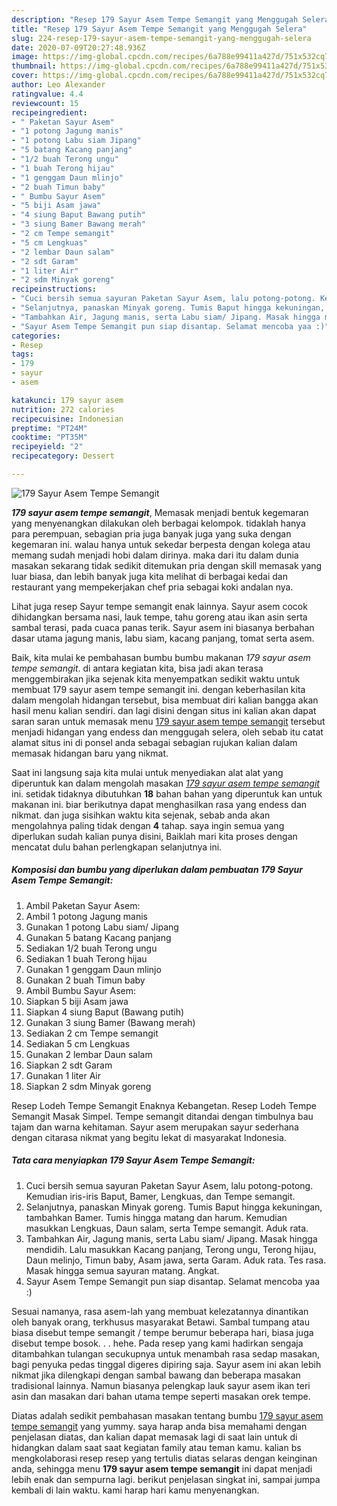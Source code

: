 ```yaml
---
description: "Resep 179 Sayur Asem Tempe Semangit yang Menggugah Selera"
title: "Resep 179 Sayur Asem Tempe Semangit yang Menggugah Selera"
slug: 224-resep-179-sayur-asem-tempe-semangit-yang-menggugah-selera
date: 2020-07-09T20:27:48.936Z
image: https://img-global.cpcdn.com/recipes/6a788e99411a427d/751x532cq70/179-sayur-asem-tempe-semangit-foto-resep-utama.jpg
thumbnail: https://img-global.cpcdn.com/recipes/6a788e99411a427d/751x532cq70/179-sayur-asem-tempe-semangit-foto-resep-utama.jpg
cover: https://img-global.cpcdn.com/recipes/6a788e99411a427d/751x532cq70/179-sayur-asem-tempe-semangit-foto-resep-utama.jpg
author: Leo Alexander
ratingvalue: 4.4
reviewcount: 15
recipeingredient:
- " Paketan Sayur Asem"
- "1 potong Jagung manis"
- "1 potong Labu siam Jipang"
- "5 batang Kacang panjang"
- "1/2 buah Terong ungu"
- "1 buah Terong hijau"
- "1 genggam Daun mlinjo"
- "2 buah Timun baby"
- " Bumbu Sayur Asem"
- "5 biji Asam jawa"
- "4 siung Baput Bawang putih"
- "3 siung Bamer Bawang merah"
- "2 cm Tempe semangit"
- "5 cm Lengkuas"
- "2 lembar Daun salam"
- "2 sdt Garam"
- "1 liter Air"
- "2 sdm Minyak goreng"
recipeinstructions:
- "Cuci bersih semua sayuran Paketan Sayur Asem, lalu potong-potong. Kemudian iris-iris Baput, Bamer, Lengkuas, dan Tempe semangit."
- "Selanjutnya, panaskan Minyak goreng. Tumis Baput hingga kekuningan, tambahkan Bamer. Tumis hingga matang dan harum. Kemudian masukkan Lengkuas, Daun salam, serta Tempe semangit. Aduk rata."
- "Tambahkan Air, Jagung manis, serta Labu siam/ Jipang. Masak hingga mendidih. Lalu masukkan Kacang panjang, Terong ungu, Terong hijau, Daun melinjo, Timun baby, Asam jawa, serta Garam. Aduk rata. Tes rasa. Masak hingga semua sayuran matang. Angkat."
- "Sayur Asem Tempe Semangit pun siap disantap. Selamat mencoba yaa :)"
categories:
- Resep
tags:
- 179
- sayur
- asem

katakunci: 179 sayur asem 
nutrition: 272 calories
recipecuisine: Indonesian
preptime: "PT24M"
cooktime: "PT35M"
recipeyield: "2"
recipecategory: Dessert

---
```



![179 Sayur Asem Tempe Semangit](https://img-global.cpcdn.com/recipes/6a788e99411a427d/751x532cq70/179-sayur-asem-tempe-semangit-foto-resep-utama.jpg)

<b><i>179 sayur asem tempe semangit</i></b>, Memasak menjadi bentuk kegemaran yang menyenangkan dilakukan oleh berbagai kelompok. tidaklah hanya para perempuan, sebagian pria juga banyak juga yang suka dengan kegemaran ini. walau hanya untuk sekedar berpesta dengan kolega atau memang sudah menjadi hobi dalam dirinya. maka dari itu dalam dunia masakan sekarang tidak sedikit ditemukan pria dengan skill memasak yang luar biasa, dan lebih banyak juga kita melihat di berbagai kedai dan restaurant yang mempekerjakan chef pria sebagai koki andalan nya.

Lihat juga resep Sayur tempe semangit enak lainnya. Sayur asem cocok dihidangkan bersama nasi, lauk tempe, tahu goreng atau ikan asin serta sambal terasi, pada cuaca panas terik. Sayur asem ini biasanya berbahan dasar utama jagung manis, labu siam, kacang panjang, tomat serta asem.

Baik, kita mulai ke pembahasan bumbu bumbu makanan <i>179 sayur asem tempe semangit</i>. di antara kegiatan kita, bisa jadi akan terasa menggembirakan jika sejenak kita menyempatkan sedikit waktu untuk membuat 179 sayur asem tempe semangit ini. dengan keberhasilan kita dalam mengolah hidangan tersebut, bisa membuat diri kalian bangga akan hasil menu kalian sendiri. dan lagi disini dengan situs ini kalian akan dapat saran saran untuk memasak menu <u>179 sayur asem tempe semangit</u> tersebut menjadi hidangan yang endess dan menggugah selera, oleh sebab itu catat alamat situs ini di ponsel anda sebagai sebagian rujukan kalian dalam memasak hidangan baru yang nikmat.


Saat ini langsung saja kita mulai untuk menyediakan alat alat yang diperuntuk kan dalam mengolah masakan <u><i>179 sayur asem tempe semangit</i></u> ini. setidak tidaknya dibutuhkan <b>18</b> bahan bahan yang diperuntuk kan untuk makanan ini. biar berikutnya dapat menghasilkan rasa yang endess dan nikmat. dan juga sisihkan waktu kita sejenak, sebab anda akan mengolahnya paling tidak dengan <b>4</b> tahap. saya ingin semua yang diperlukan sudah kalian punya disini, Baiklah mari kita proses dengan mencatat dulu bahan perlengkapan selanjutnya ini.

<!--inarticleads1-->

##### Komposisi dan bumbu yang diperlukan dalam pembuatan 179 Sayur Asem Tempe Semangit:

1. Ambil  Paketan Sayur Asem:
1. Ambil 1 potong Jagung manis
1. Gunakan 1 potong Labu siam/ Jipang
1. Gunakan 5 batang Kacang panjang
1. Sediakan 1/2 buah Terong ungu
1. Sediakan 1 buah Terong hijau
1. Gunakan 1 genggam Daun mlinjo
1. Gunakan 2 buah Timun baby
1. Ambil  Bumbu Sayur Asem:
1. Siapkan 5 biji Asam jawa
1. Siapkan 4 siung Baput (Bawang putih)
1. Gunakan 3 siung Bamer (Bawang merah)
1. Sediakan 2 cm Tempe semangit
1. Sediakan 5 cm Lengkuas
1. Gunakan 2 lembar Daun salam
1. Siapkan 2 sdt Garam
1. Gunakan 1 liter Air
1. Siapkan 2 sdm Minyak goreng


Resep Lodeh Tempe Semangit Enaknya Kebangetan. Resep Lodeh Tempe Semangit Masak Simpel. Tempe semangit ditandai dengan timbulnya bau tajam dan warna kehitaman. Sayur asem merupakan sayur sederhana dengan citarasa nikmat yang begitu lekat di masyarakat Indonesia. 

<!--inarticleads2-->

##### Tata cara menyiapkan 179 Sayur Asem Tempe Semangit:

1. Cuci bersih semua sayuran Paketan Sayur Asem, lalu potong-potong. Kemudian iris-iris Baput, Bamer, Lengkuas, dan Tempe semangit.
1. Selanjutnya, panaskan Minyak goreng. Tumis Baput hingga kekuningan, tambahkan Bamer. Tumis hingga matang dan harum. Kemudian masukkan Lengkuas, Daun salam, serta Tempe semangit. Aduk rata.
1. Tambahkan Air, Jagung manis, serta Labu siam/ Jipang. Masak hingga mendidih. Lalu masukkan Kacang panjang, Terong ungu, Terong hijau, Daun melinjo, Timun baby, Asam jawa, serta Garam. Aduk rata. Tes rasa. Masak hingga semua sayuran matang. Angkat.
1. Sayur Asem Tempe Semangit pun siap disantap. Selamat mencoba yaa :)


Sesuai namanya, rasa asem-lah yang membuat kelezatannya dinantikan oleh banyak orang, terkhusus masyarakat Betawi. Sambal tumpang atau biasa disebut tempe semangit / tempe berumur beberapa hari, biasa juga disebut tempe bosok. . . hehe. Pada resep yang kami hadirkan sengaja ditambahkan tulangan secukupnya untuk menambah rasa sedap masakan, bagi penyuka pedas tinggal digeres dipiring saja. Sayur asem ini akan lebih nikmat jika dilengkapi dengan sambal bawang dan beberapa masakan tradisional lainnya. Namun biasanya pelengkap lauk sayur asem ikan teri asin dan masakan dari bahan utama tempe seperti masakan orek tempe. 

Diatas adalah sedikit pembahasan masakan tentang bumbu <u>179 sayur asem tempe semangit</u> yang yummy. saya harap anda bisa memahami dengan penjelasan diatas, dan kalian dapat memasak lagi di saat lain untuk di hidangkan dalam saat saat kegiatan family atau teman kamu. kalian bs mengkolaborasi resep resep yang tertulis diatas selaras dengan keinginan anda, sehingga menu <b>179 sayur asem tempe semangit</b> ini dapat menjadi lebih enak dan sempurna lagi. berikut penjelasan singkat ini, sampai jumpa kembali di lain waktu. kami harap hari kamu menyenangkan.
